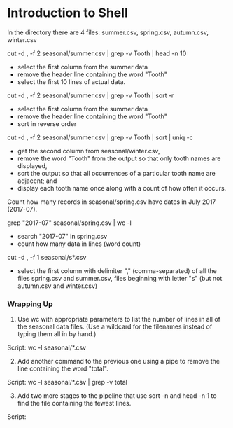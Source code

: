 # Introduction to Shell

In the directory there are 4 files: summer.csv, spring.csv, autumn.csv, winter.csv

cut -d , -f 2 seasonal/summer.csv | grep -v Tooth | head -n 10

* select the first column from the summer data
* remove the header line containing the word "Tooth"
* select the first 10 lines of actual data.

cut -d , -f 2 seasonal/summer.csv | grep -v Tooth | sort -r

* select the first column from the summer data
* remove the header line containing the word "Tooth"
* sort in reverse order

cut -d , -f 2 seasonal/summer.csv | grep -v Tooth | sort | uniq -c

* get the second column from seasonal/winter.csv,
* remove the word "Tooth" from the output so that only tooth names are displayed,
* sort the output so that all occurrences of a particular tooth name are adjacent; and
* display each tooth name once along with a count of how often it occurs.



Count how many records in seasonal/spring.csv have dates in July 2017 (2017-07).

grep "2017-07" seasonal/spring.csv | wc -l

* search "2017-07" in spring.csv
* count how many data in lines (word count)

cut -d , -f 1 seasonal/s*.csv

* select the first column with delimiter "," (comma-separated) of all the files spring.csv and summer.csv, files beginning with letter "s" (but not autumn.csv and winter.csv)

### Wrapping Up

1. Use wc with appropriate parameters to list the number of lines in all of the seasonal data files. (Use a wildcard for the filenames instead of typing them all in by hand.)

Script: wc -l seasonal/*.csv

2. Add another command to the previous one using a pipe to remove the line containing the word "total".

Script: wc -l seasonal/*.csv | grep -v total

3. Add two more stages to the pipeline that use sort -n and head -n 1 to find the file containing the fewest lines.

Script: 
